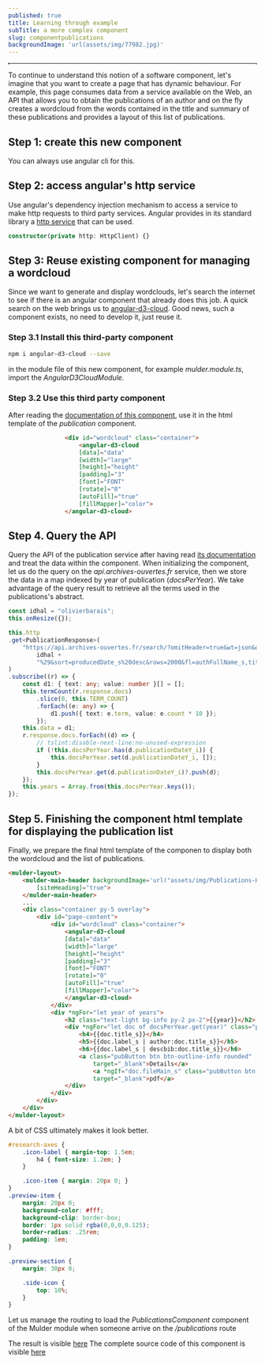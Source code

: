 ```yaml
---
published: true
title: Learning through example
subTitle: a more complex component
slug: componentpublications
backgroundImage: 'url(assets/img/77982.jpg)'
---
```


<div style=" border:1px dotted black;" id="toc"></div>

To continue to understand this notion of a software component, let's imagine that you want to create a page that has dynamic behaviour. For example, this page consumes data from a service available on the Web, an API that allows you to obtain the publications of an author and on the fly creates a wordcloud from the words contained in the title and summary of these publications and provides a layout of this list of publications. 

## Step 1: create this new component

You can always use angular cli for this. 

## Step 2: access angular's http service

Use angular's dependency injection mechanism to access a service to make http requests to third party services. Angular provides in its standard library a [http service](https://angular.io/guide/http) that can be used.


```ts
constructor(private http: HttpClient) {}
```

## Step 3: Reuse existing component for managing a wordcloud

Since we want to generate and display wordclouds, let's search the internet to see if there is an angular component that already does this job. A quick search on the web brings us to [angular-d3-cloud](https://www.npmjs.com/package/angular-d3-cloud). Good news, such a component exists, no need to develop it, just reuse it. 

### Step 3.1 Install this third-party component

```bash
npm i angular-d3-cloud --save
```

in the module file of this new component, for example *mulder.module.ts*, import the *AngularD3CloudModule*. 

### Step 3.2 Use this third party component

After reading the [documentation of this component](https://github.com/maitrungduc1410/d3-cloud-angular), use it in the html template of the *publication* component. 

```html
                <div id="wordcloud" class="container">
                    <angular-d3-cloud
                    [data]="data"
                    [width]="large"
                    [height]="height"
                    [padding]="3"
                    [font]="FONT"
                    [rotate]="0"
                    [autoFill]="true"
                    [fillMapper]="color">
                </angular-d3-cloud>
```

## Step 4. Query the API

Query the API of the publication service after having read [its documentation](https://api.archives-ouvertes.fr/docs/search) and treat the data within the component. When initializing the component, let us do the query on the *api.archives-ouvertes.fr* service, then we store the data in a map indexed by year of publication (*docsPerYear*). We take advantage of the query result to retrieve all the terms used in the publications's abstract. 

```ts
const idhal = "olivierbarais";
this.onResize({});

this.http
.get<PublicationResponse>(
    "https://api.archives-ouvertes.fr/search/?omitHeader=true&wt=json&q=authIdHal_s%3A%28" +
        idhal +
        "%29&sort=producedDate_s%20desc&rows=2000&fl=authFullName_s,title_s,producedDateY_i,label_s,citationFull_s,keyword_s,producedDateY_i,linkExtUrl_s,fileMain_s,description_s,halId_id,language_s,publicationDateY_i,publicationDateY_s,uri_s"
)
.subscribe((r) => {
    const d1: { text: any; value: number }[] = [];
    this.termCount(r.response.docs)
        .slice(0, this.TERM_COUNT)
        .forEach((e: any) => {
            d1.push({ text: e.term, value: e.count * 10 });
        });
    this.data = d1;
    r.response.docs.forEach((d) => {
        // tslint:disable-next-line:no-unused-expression
        if (!this.docsPerYear.has(d.publicationDateY_i)) {
            this.docsPerYear.set(d.publicationDateY_i, []);
        }
        this.docsPerYear.get(d.publicationDateY_i)?.push(d);
    });
    this.years = Array.from(this.docsPerYear.keys());
});
```

## Step 5. Finishing the component html template for displaying the publication list

Finally, we prepare the final html template of the componen to display both the wordcloud and the list of publications.

```html
<mulder-layout>
    <mulder-main-header backgroundImage='url("assets/img/Publications-Header.jpg")' heading="Publications"
        [siteHeading]="true">
    </mulder-main-header>
    ...
    <div class="container py-5 overlay">
        <div id="page-content">
            <div id="wordcloud" class="container">
                <angular-d3-cloud
                [data]="data"
                [width]="large"
                [height]="height"
                [padding]="3"
                [font]="FONT"
                [rotate]="0"
                [autoFill]="true"
                [fillMapper]="color">
                </angular-d3-cloud>
            </div>
            <div *ngFor="let year of years">
                <h2 class="text-light bg-info py-2 px-2">{{year}}</h2>
                <div *ngFor="let doc of docsPerYear.get(year)" class="publication preview-item">
                    <h4>{{doc.title_s}}</h4>
                    <h5>{{doc.label_s | author:doc.title_s}}</h5>
                    <h6>{{doc.label_s | descbib:doc.title_s}}</h6>
                    <a class="pubButton btn btn-outline-info rounded" [href]="doc.uri_s"
                        target="_blank">Details</a>
                        <a *ngIf="doc.fileMain_s" class="pubButton btn btn-outline-info rounded" [href]="doc.fileMain_s"
                        target="_blank">pdf</a>
                </div>
            </div>
        </div>
    </div>
</mulder-layout>
```

A bit of CSS ultimately makes it look better. 

```css
#research-axes {
    .icon-label { margin-top: 1.5em;
        h4 { font-size: 1.2em; }
    }

    .icon-item { margin: 20px 0; }
}
.preview-item {
    margin: 20px 0;
    background-color: #fff;
    background-clip: border-box;
    border: 1px solid rgba(0,0,0,0.125);
    border-radius: .25rem;
    padding: 1em;
}

.preview-section {
    margin: 30px 0;

    .side-icon {
        top: 10%;
    }
}
```

Let us manage the routing to load the *PublicationsComponent* component of the Mulder module when someone arrive on the */publications* route

The result is visible [here](/publications)
The complete source code of this component is visible [here](https://github.com/mulder-jamstack/mulder-jamstack.github.io/tree/src/src/app/mulder/containers/publications)